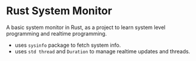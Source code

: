 # Rust System Monitor

A basic system monitor in Rust, as a project to learn system level programming and realtime programming.

- uses `sysinfo` package to fetch system info.
- uses `std thread` and `Duration` to manage realtime updates and threads.
